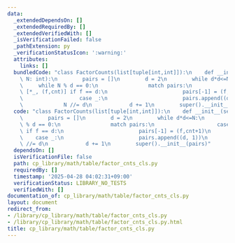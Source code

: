 ```yaml
---
data:
  _extendedDependsOn: []
  _extendedRequiredBy: []
  _extendedVerifiedWith: []
  _isVerificationFailed: false
  _pathExtension: py
  _verificationStatusIcon: ':warning:'
  attributes:
    links: []
  bundledCode: "class FactorCounts(list[tuple[int,int]]):\n    def __init__(self,\
    \ N: int):\n        pairs = []\n        d = 2\n        while d*d<=N:\n       \
    \     while N % d == 0:\n                match pairs:\n                    case\
    \ [*_, (f,cnt)] if f == d:\n                        pairs[-1] = (f,cnt+1)\n  \
    \                  case _:\n                        pairs.append((d, 1))\n   \
    \             N //= d\n            d += 1\n        super().__init__(pairs)\n"
  code: "class FactorCounts(list[tuple[int,int]]):\n    def __init__(self, N: int):\n\
    \        pairs = []\n        d = 2\n        while d*d<=N:\n            while N\
    \ % d == 0:\n                match pairs:\n                    case [*_, (f,cnt)]\
    \ if f == d:\n                        pairs[-1] = (f,cnt+1)\n                \
    \    case _:\n                        pairs.append((d, 1))\n                N\
    \ //= d\n            d += 1\n        super().__init__(pairs)"
  dependsOn: []
  isVerificationFile: false
  path: cp_library/math/table/factor_cnts_cls.py
  requiredBy: []
  timestamp: '2025-04-28 04:02:31+09:00'
  verificationStatus: LIBRARY_NO_TESTS
  verifiedWith: []
documentation_of: cp_library/math/table/factor_cnts_cls.py
layout: document
redirect_from:
- /library/cp_library/math/table/factor_cnts_cls.py
- /library/cp_library/math/table/factor_cnts_cls.py.html
title: cp_library/math/table/factor_cnts_cls.py
---
```


